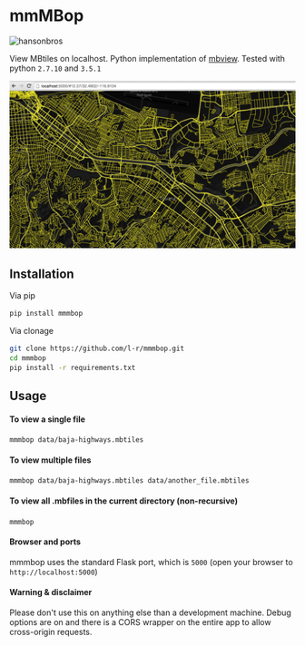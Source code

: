 # mmMBop

![hansonbros](http://67.media.tumblr.com/1a7233b3997c21a1680bdebb836ce241/tumblr_mjkaqbB4rb1qgcra2o1_400.gif)

View MBtiles on localhost. Python implementation of [mbview](https://github.com/mapbox/mbview). Tested with python `2.7.10` and `3.5.1`

![example](https://raw.githubusercontent.com/l-r/mmmbop/master/screenshots/mbtile.png)

## Installation

Via pip

```bash
pip install mmmbop
```

Via clonage

```bash
git clone https://github.com/l-r/mmmbop.git
cd mmmbop
pip install -r requirements.txt
```

## Usage

#### To view a single file

`mmmbop data/baja-highways.mbtiles`

#### To view multiple files

`mmmbop data/baja-highways.mbtiles data/another_file.mbtiles`

#### To view all .mbfiles in the current directory (non-recursive)

`mmmbop`


#### Browser and ports

mmmbop uses the standard Flask port, which is `5000` (open your browser to `http://localhost:5000`)


#### Warning & disclaimer

Please don't use this on anything else than a development machine. Debug options are on and there is a CORS wrapper on the entire app to allow cross-origin requests.